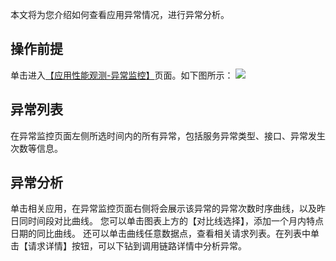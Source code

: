 本文将为您介绍如何查看应用异常情况，进行异常分析。

## 操作前提
单击进入[【应用性能观测-异常监控】](https://console.cloud.tencent.com/apm/monitor/exception)页面。如下图所示：
![](https://main.qcloudimg.com/raw/63d530fb5f633b3ae225d82422a152cf.png)

## 异常列表
在异常监控页面左侧所选时间内的所有异常，包括服务异常类型、接口、异常发生次数等信息。

## 异常分析
单击相关应用，在异常监控页面右侧将会展示该异常的异常次数时序曲线，以及昨日同时间段对比曲线。
您可以单击图表上方的【对比线选择】，添加一个月内特点日期的同比曲线。
还可以单击曲线任意数据点，查看相关请求列表。在列表中单击【请求详情】按钮，可以下钻到调用链路详情中分析异常。
